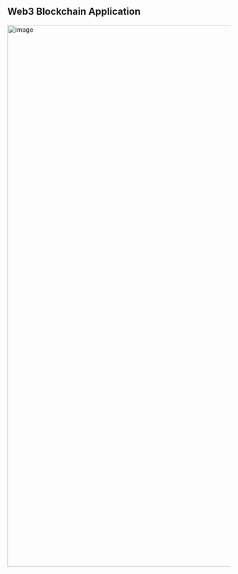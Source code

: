 ## Web3 Blockchain Application

<img width="1225" alt="image" src="https://user-images.githubusercontent.com/68787237/184683211-48c6c5b2-4054-4670-8308-8543a497a390.png">
